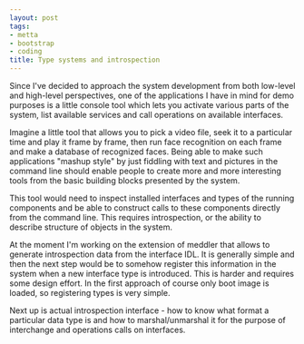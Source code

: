 ```yaml
--- 
layout: post
tags: 
- metta
- bootstrap
- coding
title: Type systems and introspection
---
```

Since I've decided to approach the system development from both low-level and
high-level perspectives, one of the applications I have in mind for demo
purposes is a little console tool which lets you activate various parts of the
system, list available services and call operations on available interfaces.

Imagine a little tool that allows you to pick a video file, seek it to a
particular time and play it frame by frame, then run face recognition on each
frame and make a database of recognized faces. Being able to make such
applications "mashup style" by just fiddling with text and pictures in the
command line should enable people to create more and more interesting tools
from the basic building blocks presented by the system.

This tool would need to inspect installed interfaces and types of the running
components and be able to construct calls to these components directly from
the command line. This requires introspection, or the ability to describe
structure of objects in the system.

At the moment I'm working on the extension of meddler that allows to generate
introspection data from the interface IDL. It is generally simple and then the
next step would be to somehow register this information in the system when a
new interface type is introduced. This is harder and requires some design
effort. In the first approach of course only boot image is loaded, so
registering types is very simple.

Next up is actual introspection interface - how to know what format a
particular data type is and how to marshal/unmarshal it for the purpose of
interchange and operations calls on interfaces.
